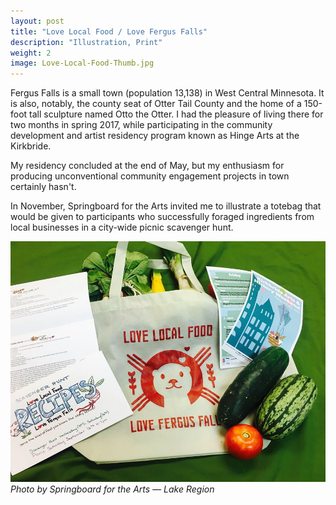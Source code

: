 ```yaml
---
layout: post
title: "Love Local Food / Love Fergus Falls"
description: "Illustration, Print"
weight: 2
image: Love-Local-Food-Thumb.jpg
---
```

Fergus Falls is a small town (population 13,138) in West Central Minnesota. It is also, notably, the county seat of Otter Tail County and the home of a 150-foot tall sculpture named Otto the Otter. I had the pleasure of living there for two months in spring 2017, while participating in the community development and artist residency program known as Hinge Arts at the Kirkbride.

My residency concluded at the end of May, but my enthusiasm for producing unconventional community engagement projects in town certainly hasn't.

In November, Springboard for the Arts invited me to illustrate a totebag that would be given to participants who successfully foraged ingredients from local businesses in a city-wide picnic scavenger hunt. 

![Photo of totebag](/assets/img/Totebag.jpg)
_Photo by Springboard for the Arts — Lake Region_